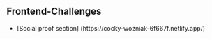 ## Frontend-Challenges
<ul>
  <li> [Social proof section] (https://cocky-wozniak-6f667f.netlify.app/) </li>
</ul>
